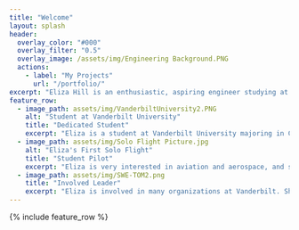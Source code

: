 ```yaml
---
title: "Welcome"
layout: splash
header:
  overlay_color: "#000"
  overlay_filter: "0.5"
  overlay_image: /assets/img/Engineering Background.PNG
  actions:
    - label: "My Projects"
      url: "/portfolio/"
excerpt: "Eliza Hill is an enthusiastic, aspiring engineer studying at Vanderbilt University. She is hard-working, eager to learn, and looking to gain more engineering experience."
feature_row:
  - image_path: assets/img/VanderbiltUniversity2.PNG
    alt: "Student at Vanderbilt University"
    title: "Dedicated Student"
    excerpt: "Eliza is a student at Vanderbilt University majoring in Chemical Engineering with minors in Digital Fabrication, Business, and Chemistry."
  - image_path: assets/img/Solo Flight Picture.jpg
    alt: "Eliza's First Solo Flight"
    title: "Student Pilot"
    excerpt: "Eliza is very interested in aviation and aerospace, and she is currently working on her Private Pilot License! She has about 40 hours of flight time, including solo, cross-country, and simulated instruments."
  - image_path: assets/img/SWE-TOM2.png
    title: "Involved Leader"
    excerpt: "Eliza is involved in many organizations at Vanderbilt. She is the President of Tikkun Olam Makers (TOM) and the President of the Society of Women Engineers (SWE)."
---
```


{% include feature_row %}


